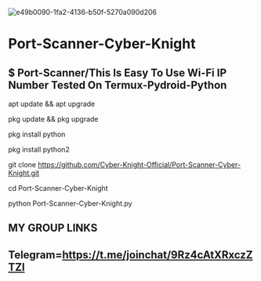 ![e49b0090-1fa2-4136-b50f-5270a090d206](https://user-images.githubusercontent.com/82527627/115132748-7c50cd80-a020-11eb-88c5-5394daa664ac.png)

# Port-Scanner-Cyber-Knight
$ Port-Scanner/This Is Easy To Use Wi-Fi IP Number Tested On Termux-Pydroid-Python
----------------------------------------------------------------------------------



apt update && apt upgrade

pkg update && pkg upgrade

pkg install python

pkg install python2

git clone https://github.com/Cyber-Knight-Official/Port-Scanner-Cyber-Knight.git

cd Port-Scanner-Cyber-Knight

python Port-Scanner-Cyber-Knight.py

MY GROUP LINKS
----------------------------------------------------------------------------------
Telegram=https://t.me/joinchat/9Rz4cAtXRxczZTZl
----------------------------------------------------------------------------------

